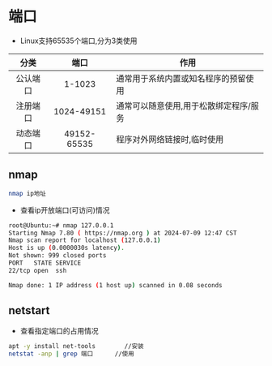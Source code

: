 # 端口

* Linux支持65535个端口,分为3类使用

|   分类   |    端口     | 作用                                   |
| :------: | :---------: | -------------------------------------- |
| 公认端口 |   1-1023    | 通常用于系统内置或知名程序的预留使用   |
| 注册端口 | 1024-49151  | 通常可以随意使用,用于松散绑定程序/服务 |
| 动态端口 | 49152-65535 | 程序对外网络链接时,临时使用            |

## nmap

```bash
nmap ip地址
```

* 查看ip开放端口(可访问)情况

```bash
root@Ubuntu:~# nmap 127.0.0.1
Starting Nmap 7.80 ( https://nmap.org ) at 2024-07-09 12:47 CST
Nmap scan report for localhost (127.0.0.1)
Host is up (0.0000030s latency).
Not shown: 999 closed ports
PORT   STATE SERVICE
22/tcp open  ssh

Nmap done: 1 IP address (1 host up) scanned in 0.08 seconds
```

## netstart

* 查看指定端口的占用情况

```bash
apt -y install net-tools		//安装
netstat -anp | grep 端口		//使用
```

